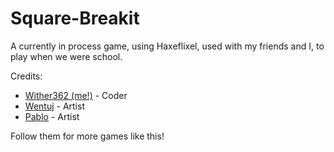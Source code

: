# Square-Breakit

A currently in process game, using Haxeflixel, used with my friends and I, to play when we were school.

Credits:
- [Wither362 (me!)](https://github.com/Wither362) - Coder
- [Wentuj](https://www.pixilart.com/wentuj727) - Artist
- [Pablo]() - Artist

Follow them for more games like this!

